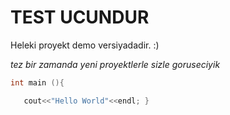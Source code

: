 # TEST UCUNDUR
Heleki proyekt demo versiyadadir. :)

 *tez bir zamanda yeni proyektlerle sizle goruseciyik*

 ``` c++
int main (){

    cout<<"Hello World"<<endl; }

 ```
